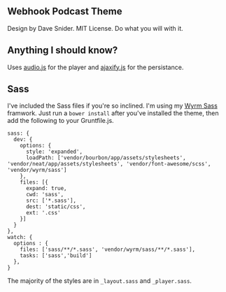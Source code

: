 ## Webhook Podcast Theme

Design by Dave Snider. MIT License. Do what you will with it.

## Anything I should know?

Uses [audio.js](http://kolber.github.io/audiojs/) for the player and [ajaxify.js](https://github.com/browserstate/ajaxify) for the persistance.

## Sass

I've included the Sass files if you're so inclined. I'm using my [Wyrm Sass](http://www.wyrmsass.org) framwork.
Just run a `bower install` after you've installed the theme, then add the following to your Gruntfile.js.

```
sass: {
  dev: {
    options: {
      style: 'expanded',
      loadPath: ['vendor/bourbon/app/assets/stylesheets', 'vendor/neat/app/assets/stylesheets', 'vendor/font-awesome/scss', 'vendor/wyrm/sass']
    },
    files: [{
      expand: true,
      cwd: 'sass',
      src: ['*.sass'],
      dest: 'static/css',
      ext: '.css'
    }]
  }
},
watch: {
  options : {
    files: ['sass/**/*.sass', 'vendor/wyrm/sass/**/*.sass'],
    tasks: ['sass','build']
  },
}
```

The majority of the styles are in `_layout.sass` and `_player.sass`.

